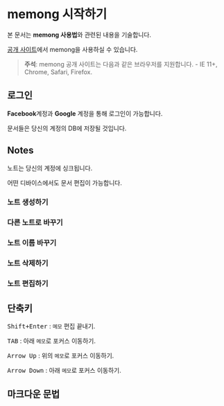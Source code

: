 # memong 시작하기
본 문서는 **memong 사용법**와 관련된 내용을 기술합니다.

[공개 사이트](http://memong.xyz/)에서 memong을 사용하실 수 있습니다.

> **주석**: memong 공개 사이트는 다음과 같은 브라우저를 지원합니다. - IE 11+, Chrome, Safari, Firefox.

## 로그인
**Facebook**계정과 **Google** 계정을 통해 로그인이 가능합니다.

문서들은 당신의 계정의 DB에 저장될 것입니다.


## Notes
노트는 당신의 계정에 싱크됩니다.

어떤 디바이스에서도 문서 편집이 가능합니다.

### 노트 생성하기

### 다른 노트로 바꾸기

### 노트 이름 바꾸기

### 노트 삭제하기

### 노트 편집하기



## 단축키
<kbd>Shift+Enter</kbd> : ``메모`` 편집 끝내기.

<kbd>TAB</kbd> : 아래 ``메모``로 포커스 이동하기.

<kbd>Arrow Up</kbd> : 위의 ``메모``로 포커스 이동하기.

<kbd>Arrow Down</kbd> : 아래 ``메모``로 포커스 이동하기.



## 마크다운 문법
